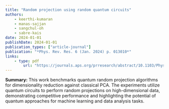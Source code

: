 ```yaml
---
title: "Random projection using random quantum circuits"
authors:
	- keerthi-kumaran
	- manas-sajjan
	- sangchul-oh
	- sabre-kais
date: 2024-01-01
publishDate: 2024-01-01
publication_types: ["article-journal"]
publication: "*Phys. Rev. Res. 6 (Jan. 2024) p. 013010*"
links:
	- type: pdf
		url: "https://journals.aps.org/prresearch/abstract/10.1103/PhysRevResearch.6.013010"
---
```



**Summary:**
This work benchmarks quantum random projection algorithms for dimensionality reduction against classical PCA. The experiments utilize quantum circuits to perform random projections on high-dimensional data, demonstrating competitive performance and highlighting the potential of quantum approaches for machine learning and data analysis tasks.
